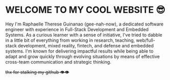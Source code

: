 # WELCOME TO MY COOL WEBSITE 😎

Hey I'm Raphaelle Therese Guinanao (gee-nah-now), a dedicated software engineer with experience in Full-Stack Development and Embedded Systems. As a curious learner with a sense of initiative, I've tried to dabble in a little bit of everything from working in research, teaching, web/full-stack development, mixed reality, fintech, and defense and embedded systems. I'm known for delivering impactful results while being able to adapt and grow quickly through evolving situations by means of effective cross-team communication and strategic thinking.

~~thx for stalking my github 👁️👁️~~